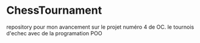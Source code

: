 # ChessTournament
repository pour mon avancement sur le projet numéro 4 de OC. le tournois d'echec avec de la programation POO
